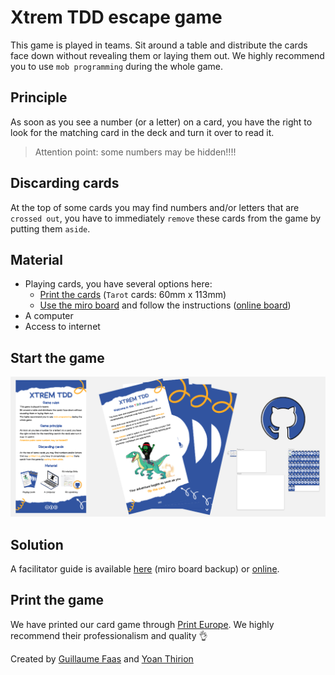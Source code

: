 # Xtrem TDD escape game
This game is played in teams. 
Sit around a table and distribute the cards face down without revealing them or laying them out.
We highly recommend you to use `mob programming` during the whole game.

## Principle
As soon as you see a number (or a letter) on a card, you have the right to look for the matching card in the deck and turn it over to read it.

> Attention point: some numbers may be hidden!!!!

## Discarding cards
At the top of some cards you may find numbers and/or letters that are `crossed out`, you have to immediately `remove` these cards from the game by putting them `aside`.

## Material
- Playing cards, you have several options here:
  - [Print the cards](files/xtrem-tdd-printable-cards.pdf) (`Tarot` cards: 60mm x 113mm)
  - [Use the miro board](files/xtrem-tdd-miro-board.rtb) and follow the instructions ([online board](https://miro.com/app/board/uXjVPd9VeUo=/?share_link_id=269456354462))
- A computer
- Access to internet

## Start the game
![First card](img/cover-xtrem-tdd.png)

## Solution
A facilitator guide is available [here](files/xtrem-tdd-cards-solution.pdf) (miro board backup) or [online](https://miro.com/app/board/uXjVPd9VeUo=/?share_link_id=269456354462).

## Print the game
We have printed our card game through [Print Europe](https://printeurope.fr/jeux-de-cartes-personnalises_en.html). We highly recommend their professionalism and quality 👌


Created by [Guillaume Faas](https://www.linkedin.com/in/guillaumefaas/) and [Yoan Thirion](https://www.linkedin.com/in/yoanthirion/)
